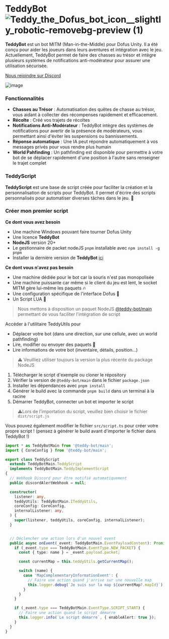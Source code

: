 # TeddyBot ![Teddy_the_Dofus_bot_icon__slightly_robotic-removebg-preview (1)](https://github.com/user-attachments/assets/0b8bbca0-e0c3-4124-b44f-befcf9674e82) 


**TeddyBot** est un bot MITM (Man-in-the-Middle) pour Dofus Unity. Il a été conçu pour aider les joueurs dans leurs aventures et intégration avec le jeu. Actuellement, TeddyBot permet de faire des chasses au trésor et intègre plusieurs systèmes de notifications anti-modérateur pour assurer une utilisation sécurisée.

[Nous rejoindre sur Discord](https://discord.gg/9r4djqqQSm)

![image](https://github.com/user-attachments/assets/d016b26d-b994-4a7c-bf77-0d93fe8b16c4)


### Fonctionnalités

- **Chasses au Trésor** : Automatisation des quêtes de chasse au trésor, vous aidant à collecter des récompenses rapidement et efficacement.
- **Récolte** : Créé vos trajets de récoltes
- **Notifications Anti-Modérateur** : TeddyBot intègre des systèmes de notifications pour avertir de la présence de modérateurs, vous permettant ainsi d'éviter les suspensions ou bannissements.
- **Réponse automatique** : Une IA peut répondre automatiquement à vos messages privés pour vous rendre plus humain
- **World Pahfinding** : Un pathfinding est disponible pour permettre à votre bot de se déplacer rapidement d'une position à l'autre sans renseigner le trajet complet

### TeddyScript

**TeddyScript** est une base de script créée pour faciliter la création et la personnalisation de scripts pour TeddyBot. Il permet d'écrire des scripts personnalisés pour automatiser diverses tâches dans le jeu. 🚀

### Créer mon premier script

**Ce dont vous avez besoin**
- Une machine Windows pouvant faire tourner Dofus Unity
- Une licence **TeddyBot**
- **NodeJS** version 20+
- Le gestionnaire de packet nodeJS `pnpm` installable avec `npm install -g pnpm`
- Installer la dernière version de **TeddyBot** [ici](https://github.com/BoltKun5/teddy-bot/releases)

**Ce dont vous n'avez pas besoin**
- Une machine dédiée pour le bot car la souris n'est pas monopolisée
- Une machine puissante car même si le client du jeu est lent, le socket MITM gère lui-même les paquets 🔥
- Une configuration spécifique de l'interface Dofus 🤯
- Un Script LUA 🤮

> Nous mettons à disposition un paquet NodeJS [@teddy-bot/main](https://www.npmjs.com/package/@teddy-bot/main) permettant de vous faciliter l'intégration de script

Accéder à l'utilitaire TeddyUtils pour
- Déplacer votre bot (dans une direction, sur une cellule, avec un world pathfinding)
- Lire, modifier ou envoyer des paquets 🚀
- Lire informations de votre bot (inventaire, détails, position...)

> ⚠️ Veuilliez utiliser toujours la version la plus récente du package NodeJS

1. Télécharger le script d'exemple ou cloner le répository
2. Vérifier la version de `@teddy-bot/main` dans le fichier `package.json`
3. Installer les dépendances avec `pnpm install`
4. Générer le build avec la commande `pnpm build` dans un terminal à la racine
5. Démarrer TeddyBot, connecter un bot et importer le script

> ⚠️Lors de l'importation du script, veuillez bien choisir le fichier `dist/script.js`

Vous pouvez également modifier le fichier `src/script.ts` pour créer votre propre script ! (pensez à générer le build avant d'importer le fichier dans TeddyBot !)

```typescript
import * as TeddyBotMain from '@teddy-bot/main';
import { CoreConfig } from '@teddy-bot/main';

export class TeddyScript
  extends TeddyBotMain.TeddyScript
  implements TeddyBotMain.TeddyImplementScript
{
  // Webhook Discord pour être notifié automatiquement
  public discordAlertWebhook = null;

  constructor(
    listener: any,
    teddyUtils: TeddyBotMain.ITeddyUtils,
    coreConfig: CoreConfig,
    internalListener: any,
  ) {
    super(listener, teddyUtils, coreConfig, internalListener);
  }


  // Déclencher une action lors d'un nouvel event
  public async onEvent(_event: TeddyBotMain.EventPayloadContent): Promise<void> {
    if (_event.type === TeddyBotMain.EventType.NEW_PACKET) {
      const { type: name } = _event.payload.packet;

      const currentMap = this.teddyUtils.getCurrentMap();

      switch (name) {
        case 'MapComplementaryInformationEvent': {
          // Faire une action quand j'arrive sur une nouvelle map
          this.logger.debug(`Je suis sur la map ${currentMap?.mapId}`);
        }
      }
    }

    if (_event.type === TeddyBotMain.EventType.SCRIPT_START) {
      // Faire une action quand le script démarre
      this.logger.info(`Le script démarre`, { enableAlert: true });
    }
  }
}
```
